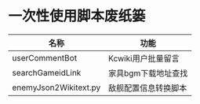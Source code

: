 # 一次性使用脚本废纸篓

|名称|功能|
|-|-|
|userCommentBot|Kcwiki用户批量留言|
|searchGameidLink|家具bgm下载地址查找|
|enemyJson2Wikitext.py|敌舰配置信息转换脚本|
